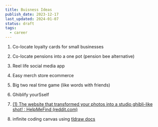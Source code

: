 ```yaml
---
title: Buisness Ideas
publish_date: 2023-12-17
last_updated: 2024-01-07
status: draft
tags:
  - career
---
```

1. Co-locate loyalty cards for small  businesses
2. Co-locate pensions into a one pot (pension bee alternative)
3. Reel life social media app
4. Easy merch store ecommerce
5. Big two real time game (like words with friends)
6. Ghiblify yourSself
  1. [(1) The website that transformed your photos into a studio ghibli-like shot! : HelpMeFind (reddit.com)](https://www.reddit.com/r/HelpMeFind/comments/arvqcf/the_website_that_transformed_your_photos_into_a/?onetap_auto=true)
     
7. infinite coding canvas using [tldraw docs](https://tldraw.dev/)